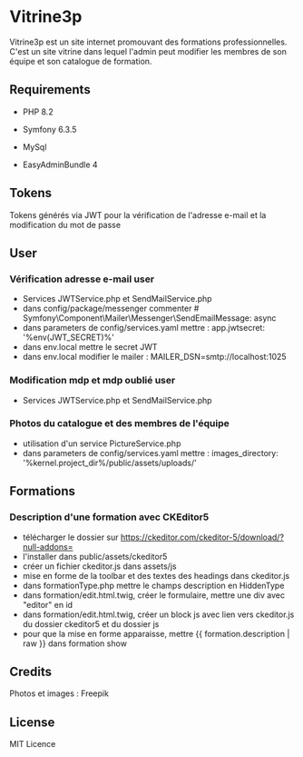 # Vitrine3p

Vitrine3p est un site internet promouvant des formations professionnelles. C'est un site vitrine dans lequel l'admin peut modifier les membres de son équipe et son catalogue de formation.

## Requirements

- PHP 8.2
- Symfony 6.3.5
- MySql

- EasyAdminBundle 4

## Tokens

Tokens générés via JWT pour la vérification de l'adresse e-mail et la modification du mot de passe

## User

### Vérification adresse e-mail user
- Services JWTService.php et SendMailService.php
- dans config/package/messenger commenter   # Symfony\Component\Mailer\Messenger\SendEmailMessage: async
- dans parameters de config/services.yaml mettre : app.jwtsecret: '%env(JWT_SECRET)%'
- dans env.local mettre le secret JWT
- dans env.local modifier le mailer : MAILER_DSN=smtp://localhost:1025

### Modification mdp et mdp oublié user
- Services JWTService.php et SendMailService.php

### Photos du catalogue et des membres de l'équipe
- utilisation d'un service PictureService.php
- dans parameters de config/services.yaml mettre : images_directory: '%kernel.project_dir%/public/assets/uploads/'

## Formations

### Description d'une formation avec CKEditor5

- télécharger le dossier sur https://ckeditor.com/ckeditor-5/download/?null-addons= 
- l'installer dans public/assets/ckeditor5
- créer un fichier ckeditor.js dans assets/js
- mise en forme de la toolbar et des textes des headings dans ckeditor.js
- dans formationType.php mettre le champs description en HiddenType
- dans formation/edit.html.twig, créer le formulaire, mettre une div avec "editor" en id
- dans formation/edit.html.twig, créer un block js avec lien vers ckeditor.js du dossier ckeditor5 et du dossier js
- pour que la mise en forme apparaisse, mettre {{ formation.description | raw  }} dans formation show 

## Credits

Photos et images : Freepik

## License

MIT Licence

